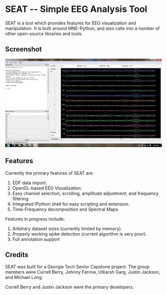 SEAT -- Simple EEG Analysis Tool
===========================================

SEAT is a tool which provides features for EEG visualization and manipulation.  It is built around MNE-Python, and also calls into a number of other open-source libraries and tools.

Screenshot
-------------------------------------------
![Screenshot](SCREENSHOT.png?raw=true "Screenshot")

Features
-------------------------------------------
Currently the primary features of SEAT are:

1. EDF data import.
2. OpenGL-based EEG Visualization.
3. Easy channel selection, scrolling, amplitude adjustment, and frequency filtering. 
4. Integrated IPython shell for easy scripting and extension.
5. Time-Frequency decomposition and Spectral Maps.

Features in progress include:

1. Arbitrary dataset sizes (currently limited by memory).
2. Properly working spike detection (current algorithm is very poor).
3. Full annotation support

Credits
-------------------------------------------

SEAT was built for a Georgia Tech Senior Capstone project.  The group members were Currell Berry, Johnny Farrow, Utkarsh Garg, Justin Jackson, and Michael Long.

Currell Berry and Justin Jackson were the primary developers.
